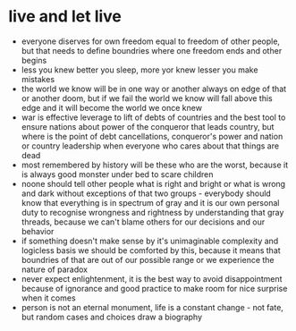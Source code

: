 
# live and let live
- everyone diserves for own freedom equal to freedom of other people, but that needs to define boundries where one freedom ends and other begins
- less you knew better you sleep, more yor knew lesser you make mistakes
- the world we know will be in one way or another always on edge of that or another doom, but if we fail the world we know will fall above this edge and it will become the world we once knew
- war is effective leverage to lift of debts of countries and the best tool to ensure nations about power of the conqueror that leads country, but 
where is the point of debt cancellations, conqueror's power and nation or country leadership when everyone who cares about that things are dead
- most remembered by history will be these who are the worst, because it is always good monster under bed to scare children 
- noone should tell other people what is right and bright or what is wrong and dark without exceptions of that two groups - everybody should know that everything is in spectrum of gray and it is our own personal duty to recognise wrongness and rightness by understanding that gray threads, because we can't blame others for our decisions and our behavior
- if something doesn't make sense by it's unimaginable complexity and logicless basis we should be comforted by this, because it means that boundries of that are out of our possible range or we experience the nature of paradox
- never expect enlightenment, it is the best way to avoid disappointment because of ignorance and good practice to make room for nice surprise when it comes
- person is not an eternal monument, life is a constant change - not fate, but random cases and choices draw a biography
<!--
### Hello World! 👋 

``` 
                          Asimov’s Three Laws
  ░░░░░░░░░░░░░░▒▒▒▒▒▒▒▒▒▓▓▓▓▓▓         ▓▓▓▓▓▓▒▒▒▒▒▒▒▒▒░░░░░░░░░░░░░░ 
 ░░░A robot may not▒▒▒▒▒▓▓▓▓     [-.-]     ▓▓▓▓▒A robot must obey ░░░░░░
░░injure a human being▒▓▓▓▓   »~°┘¤╬¤└°~«   ▓▓▓▓▒the orders given it░░░░░░   
 ░or, through inaction,▒▓▓▓▓      ╝↓╚      ▓▓▓▓▒▒by human beings░░░░░░░░░░ 
  ░░allow a human being▒▒▓▓▓▓      |      ▓▓▓▓▒▒except where such orders░░░░
   ░░to come to harm▒▒▒▒▒▒▓▓▓▓▓    ☼    ▓▓▓▓▓▒▒▒would conflict with░░░░░░░░░ 
    ░░░░░░░░░░░░░░▒▒▒▒▒▒▒▒▒▓▓▓▓▓▓     ▓▓▓▓▓▓▒▒▒▒▒▒the First Law░░░░░░░░░░░░
      ░░░░░░░░░░░░░░░░░░░░░░░░░░░░░░░░░░░░░░░░░░░░░░░░░░░░░░░░░░░░░░░░░░
    ░░░░░░░░░░ A robot must protect its own existence as long ░░░░░░░░░░
      ░░░░░░░░░░as such protection does not conflict with ░░░░░░░░░░
     ░░░░░░░░░░░░░░░░░░░░ the First or Second Laws░░░░░░░░░░░░░░░░░░░░
```
-->
